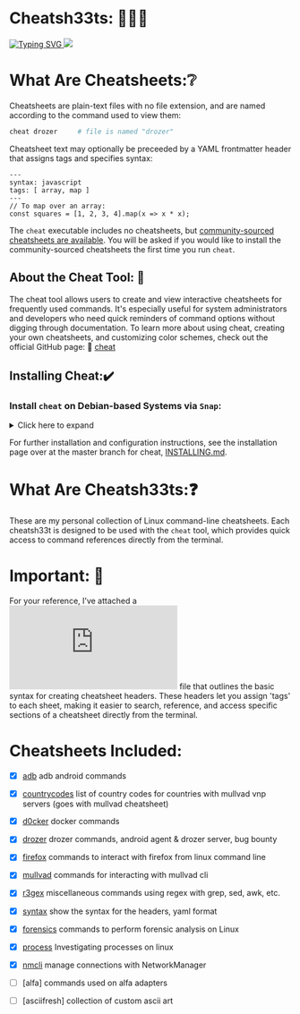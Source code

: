 # Cheatsh33ts: 📙📘📕

<a href="https://git.io/typing-svg">
  <img src="https://readme-typing-svg.demolab.com?font=Fira+Code&pause=1000&color=17F710width=443&lines=Personal+interactive+cheatsheets;on+the+command-line..." alt="Typing SVG" />
</a>

<a href="https://asciinema.org/a/WuQQ4AN8YaXkn5p4Q6AW74bZv" target="_blank">
  <img src="https://asciinema.org/a/WuQQ4AN8YaXkn5p4Q6AW74bZv.svg" />
</a>

# What Are Cheatsheets:❔

Cheatsheets are plain-text files with no file extension, and are named
according to the command used to view them:

```sh
cheat drozer     # file is named "drozer"
```

Cheatsheet text may optionally be preceeded by a YAML frontmatter header that
assigns tags and specifies syntax:

```
---
syntax: javascript
tags: [ array, map ]
---
// To map over an array:
const squares = [1, 2, 3, 4].map(x => x * x);
```

The `cheat` executable includes no cheatsheets, but [community-sourced
cheatsheets are available][cheatsheets]. You will be asked if you would like to
install the community-sourced cheatsheets the first time you run `cheat`.

## About the Cheat Tool: 🔧
The cheat tool allows users to create and view interactive cheatsheets for frequently used commands. 
It's especially useful for system administrators and developers who need quick reminders of command 
options without digging through documentation. To learn more about using cheat, creating your own cheatsheets, 
and customizing color schemes, check out the official GitHub page: 🔗 [cheat](https://github.com/cheat)

## Installing Cheat:✔️

### Install `cheat` on Debian-based Systems via `Snap`: 
<details>
  
<summary>Click here to expand</summary>

You can install `cheat` on Debian-based systems via Snap by running the following commands:

```bash
   snap install cheat
```
### Install Manually
#### Unix-like (straight from the installation page for cheat)
On Unix-like systems, you may simply paste the following snippet into your terminal:

```sh
cd /tmp \
  && wget https://github.com/cheat/cheat/releases/download/4.4.2/cheat-linux-amd64.gz \
  && gunzip cheat-linux-amd64.gz \
  && chmod +x cheat-linux-amd64 \
  && sudo mv cheat-linux-amd64 /usr/local/bin/cheat
```

You may need to need to change the version number (`4.4.2`) and the archive
(`cheat-linux-amd64.gz`) depending on your platform.

See the [releases page][releases] for a list of supported platforms.
</details>

For further installation and configuration instructions, see the installation page over at the master branch for cheat, [INSTALLING.md][].

# What Are Cheatsh33ts:❓ 
These are my personal collection of Linux command-line cheatsheets. Each cheatsh33t is designed to be used with the `cheat` tool, which provides quick access to command references directly from the terminal.

# Important: 📍
For your reference, I’ve attached a ![syntax](https://github.com/DouglasFreshHabian/Cheatsh33ts/blob/main/syntax.cheatsheet.txt) file that outlines the basic syntax for creating cheatsheet headers. These headers let you assign 'tags' to each sheet, making it easier to search, reference, and access specific sections of a cheatsheet directly from the terminal.

# Cheatsheets Included: 
                                                                                                                              
- [x] [adb](https://github.com/DouglasFreshHabian/Cheatsh33ts/blob/main/adb)                           adb android commands                                                                         
- [x] [countrycodes](https://github.com/DouglasFreshHabian/Cheatsh33ts/blob/main/countrycodes)         list of country codes for countries with mullvad vnp servers (goes with mullvad cheatsheet)  
- [x] [d0cker](https://github.com/DouglasFreshHabian/Cheatsh33ts/blob/main/d0cker)                     docker commands                                                                              
- [x] [drozer](https://github.com/DouglasFreshHabian/Cheatsh33ts/blob/main/drozer)                     drozer commands, android agent & drozer server, bug bounty                                   
- [x] [firefox](https://github.com/DouglasFreshHabian/Cheatsh33ts/blob/main/firefox)                   commands to interact with firefox from linux command line                                    
- [x] [mullvad](https://github.com/DouglasFreshHabian/Cheatsh33ts/blob/main/mullvad)                  commands for interacting with mullvad cli                                                    
- [x] [r3gex](https://github.com/DouglasFreshHabian/Cheatsh33ts/blob/main/r3gex)                      miscellaneous commands using regex with grep, sed, awk, etc.                                 
- [x] [syntax](https://github.com/DouglasFreshHabian/Cheatsh33ts/blob/main/syntax)                    show the syntax for the headers, yaml format                                                 
- [x] [forensics](https://github.com/DouglasFreshHabian/Cheatsh33ts/blob/main/forensics)               commands to perform forensic analysis on Linux                                                                                                                                                                                                  
- [x] [process](https://github.com/DouglasFreshHabian/Cheatsh33ts/blob/main/process)                      Investigating processes on linux                                                                                                                                                                          
- [x] [nmcli](https://github.com/DouglasFreshHabian/Cheatsh33ts/blob/main/nmcli)                          manage connections with NetworkManager                                                                                                                                                                      
- [ ] [alfa]                                                                                             commands used on alfa adapters                                                                                                                            
- [ ] [asciifresh]                                                                                        collection of custom ascii art

       
[INSTALLING.md]: https://github.com/cheat/cheat/blob/master/INSTALLING.md
[cheatsheets]:   https://github.com/cheat/cheatsheets



<!--
  ____ _                _       _     __________ _       
 / ___| |__   ___  __ _| |_ ___| |__ |___ /___ /| |_ ___ ™️
| |   | '_ \ / _ \/ _` | __/ __| '_ \  |_ \ |_ \| __/ __|
| |___| | | |  __/ (_| | |_\__ \ | | |___) |__) | |_\__ \
 \____|_| |_|\___|\__,_|\__|___/_| |_|____/____/ \__|___/ 
            Fresh Forensics, LLC 2025 -->
